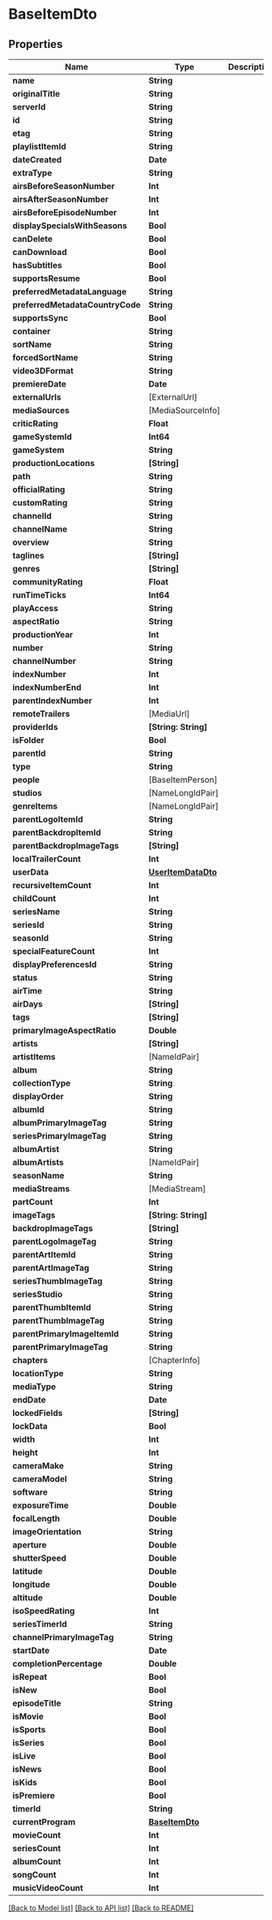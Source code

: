 # BaseItemDto

## Properties
Name | Type | Description | Notes
------------ | ------------- | ------------- | -------------
**name** | **String** |  | [optional] 
**originalTitle** | **String** |  | [optional] 
**serverId** | **String** |  | [optional] 
**id** | **String** |  | [optional] 
**etag** | **String** |  | [optional] 
**playlistItemId** | **String** |  | [optional] 
**dateCreated** | **Date** |  | [optional] 
**extraType** | **String** |  | [optional] 
**airsBeforeSeasonNumber** | **Int** |  | [optional] 
**airsAfterSeasonNumber** | **Int** |  | [optional] 
**airsBeforeEpisodeNumber** | **Int** |  | [optional] 
**displaySpecialsWithSeasons** | **Bool** |  | [optional] 
**canDelete** | **Bool** |  | [optional] 
**canDownload** | **Bool** |  | [optional] 
**hasSubtitles** | **Bool** |  | [optional] 
**supportsResume** | **Bool** |  | [optional] 
**preferredMetadataLanguage** | **String** |  | [optional] 
**preferredMetadataCountryCode** | **String** |  | [optional] 
**supportsSync** | **Bool** |  | [optional] 
**container** | **String** |  | [optional] 
**sortName** | **String** |  | [optional] 
**forcedSortName** | **String** |  | [optional] 
**video3DFormat** | **String** |  | [optional] 
**premiereDate** | **Date** |  | [optional] 
**externalUrls** | [ExternalUrl] |  | [optional] 
**mediaSources** | [MediaSourceInfo] |  | [optional] 
**criticRating** | **Float** |  | [optional] 
**gameSystemId** | **Int64** |  | [optional] 
**gameSystem** | **String** |  | [optional] 
**productionLocations** | **[String]** |  | [optional] 
**path** | **String** |  | [optional] 
**officialRating** | **String** |  | [optional] 
**customRating** | **String** |  | [optional] 
**channelId** | **String** |  | [optional] 
**channelName** | **String** |  | [optional] 
**overview** | **String** |  | [optional] 
**taglines** | **[String]** |  | [optional] 
**genres** | **[String]** |  | [optional] 
**communityRating** | **Float** |  | [optional] 
**runTimeTicks** | **Int64** |  | [optional] 
**playAccess** | **String** |  | [optional] 
**aspectRatio** | **String** |  | [optional] 
**productionYear** | **Int** |  | [optional] 
**number** | **String** |  | [optional] 
**channelNumber** | **String** |  | [optional] 
**indexNumber** | **Int** |  | [optional] 
**indexNumberEnd** | **Int** |  | [optional] 
**parentIndexNumber** | **Int** |  | [optional] 
**remoteTrailers** | [MediaUrl] |  | [optional] 
**providerIds** | **[String: String]** |  | [optional] 
**isFolder** | **Bool** |  | [optional] 
**parentId** | **String** |  | [optional] 
**type** | **String** |  | [optional] 
**people** | [BaseItemPerson] |  | [optional] 
**studios** | [NameLongIdPair] |  | [optional] 
**genreItems** | [NameLongIdPair] |  | [optional] 
**parentLogoItemId** | **String** |  | [optional] 
**parentBackdropItemId** | **String** |  | [optional] 
**parentBackdropImageTags** | **[String]** |  | [optional] 
**localTrailerCount** | **Int** |  | [optional] 
**userData** | [**UserItemDataDto**](UserItemDataDto.md) |  | [optional] 
**recursiveItemCount** | **Int** |  | [optional] 
**childCount** | **Int** |  | [optional] 
**seriesName** | **String** |  | [optional] 
**seriesId** | **String** |  | [optional] 
**seasonId** | **String** |  | [optional] 
**specialFeatureCount** | **Int** |  | [optional] 
**displayPreferencesId** | **String** |  | [optional] 
**status** | **String** |  | [optional] 
**airTime** | **String** |  | [optional] 
**airDays** | **[String]** |  | [optional] 
**tags** | **[String]** |  | [optional] 
**primaryImageAspectRatio** | **Double** |  | [optional] 
**artists** | **[String]** |  | [optional] 
**artistItems** | [NameIdPair] |  | [optional] 
**album** | **String** |  | [optional] 
**collectionType** | **String** |  | [optional] 
**displayOrder** | **String** |  | [optional] 
**albumId** | **String** |  | [optional] 
**albumPrimaryImageTag** | **String** |  | [optional] 
**seriesPrimaryImageTag** | **String** |  | [optional] 
**albumArtist** | **String** |  | [optional] 
**albumArtists** | [NameIdPair] |  | [optional] 
**seasonName** | **String** |  | [optional] 
**mediaStreams** | [MediaStream] |  | [optional] 
**partCount** | **Int** |  | [optional] 
**imageTags** | **[String: String]** |  | [optional] 
**backdropImageTags** | **[String]** |  | [optional] 
**parentLogoImageTag** | **String** |  | [optional] 
**parentArtItemId** | **String** |  | [optional] 
**parentArtImageTag** | **String** |  | [optional] 
**seriesThumbImageTag** | **String** |  | [optional] 
**seriesStudio** | **String** |  | [optional] 
**parentThumbItemId** | **String** |  | [optional] 
**parentThumbImageTag** | **String** |  | [optional] 
**parentPrimaryImageItemId** | **String** |  | [optional] 
**parentPrimaryImageTag** | **String** |  | [optional] 
**chapters** | [ChapterInfo] |  | [optional] 
**locationType** | **String** |  | [optional] 
**mediaType** | **String** |  | [optional] 
**endDate** | **Date** |  | [optional] 
**lockedFields** | **[String]** |  | [optional] 
**lockData** | **Bool** |  | [optional] 
**width** | **Int** |  | [optional] 
**height** | **Int** |  | [optional] 
**cameraMake** | **String** |  | [optional] 
**cameraModel** | **String** |  | [optional] 
**software** | **String** |  | [optional] 
**exposureTime** | **Double** |  | [optional] 
**focalLength** | **Double** |  | [optional] 
**imageOrientation** | **String** |  | [optional] 
**aperture** | **Double** |  | [optional] 
**shutterSpeed** | **Double** |  | [optional] 
**latitude** | **Double** |  | [optional] 
**longitude** | **Double** |  | [optional] 
**altitude** | **Double** |  | [optional] 
**isoSpeedRating** | **Int** |  | [optional] 
**seriesTimerId** | **String** |  | [optional] 
**channelPrimaryImageTag** | **String** |  | [optional] 
**startDate** | **Date** |  | [optional] 
**completionPercentage** | **Double** |  | [optional] 
**isRepeat** | **Bool** |  | [optional] 
**isNew** | **Bool** |  | [optional] 
**episodeTitle** | **String** |  | [optional] 
**isMovie** | **Bool** |  | [optional] 
**isSports** | **Bool** |  | [optional] 
**isSeries** | **Bool** |  | [optional] 
**isLive** | **Bool** |  | [optional] 
**isNews** | **Bool** |  | [optional] 
**isKids** | **Bool** |  | [optional] 
**isPremiere** | **Bool** |  | [optional] 
**timerId** | **String** |  | [optional] 
**currentProgram** | [**BaseItemDto**](BaseItemDto.md) |  | [optional] 
**movieCount** | **Int** |  | [optional] 
**seriesCount** | **Int** |  | [optional] 
**albumCount** | **Int** |  | [optional] 
**songCount** | **Int** |  | [optional] 
**musicVideoCount** | **Int** |  | [optional] 

[[Back to Model list]](../README.md#documentation-for-models) [[Back to API list]](../README.md#documentation-for-api-endpoints) [[Back to README]](../README.md)


